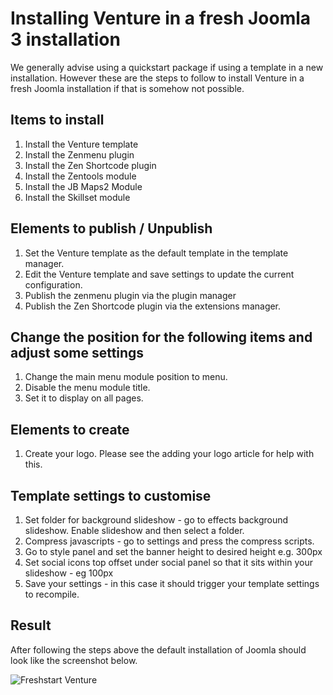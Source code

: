 Installing Venture in a fresh Joomla 3 installation
====

We generally advise using a quickstart package if using a template in a new installation. However these are the steps to follow to install Venture in a fresh Joomla installation if that is somehow not possible.

Items to install
----
1. Install the Venture template
2. Install the Zenmenu plugin
3. Install the Zen Shortcode plugin
4. Install the Zentools module
5. Install the JB Maps2 Module
6. Install the Skillset module


Elements to publish / Unpublish
----
1. Set the Venture template as the default template in the template manager.
2. Edit the Venture template and save settings to update the current configuration.
3. Publish the zenmenu plugin via the plugin manager
4. Publish the Zen Shortcode plugin via the extensions manager.


Change the position for the following items and adjust some settings
---
1. Change the main menu module position to menu.
2. Disable the menu module title.
4. Set it to display on all pages.

Elements to create
----
1. Create your logo. Please see the adding your logo article for help with this.
	
	
Template settings to customise
---
1. Set folder for background slideshow - go to effects background slideshow. Enable slideshow and then select a folder.
2. Compress javascripts - go to settings and press the compress scripts.
3. Go to style panel and set the banner height to desired height e.g. 300px
4. Set social icons top offset under social panel so that it sits within your slideshow - eg 100px
5. Save your settings - in this case it should trigger your template settings to recompile.

Result
----
After following the steps above the default installation of Joomla should look like the screenshot below.

![Freshstart Venture](../data/venture/images/freshstart/freshstart1.jpg)
